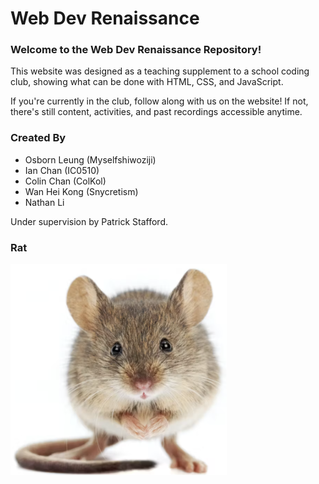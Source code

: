 # Web Dev Renaissance

### Welcome to the Web Dev Renaissance Repository!

This website was designed as a teaching supplement to a school coding club, showing what can be done with HTML, CSS, and JavaScript.

If you're currently in the club, follow along with us on the website! If not, there's still content, activities, and past recordings accessible anytime.

### Created By
- Osborn Leung (Myselfshiwoziji)
- Ian Chan (IC0510)
- Colin Chan (ColKol)
- Wan Hei Kong (Snycretism)
- Nathan Li

Under supervision by Patrick Stafford.

### Rat
![Rat](/Imgs_and_stuff/rat.jpg)
